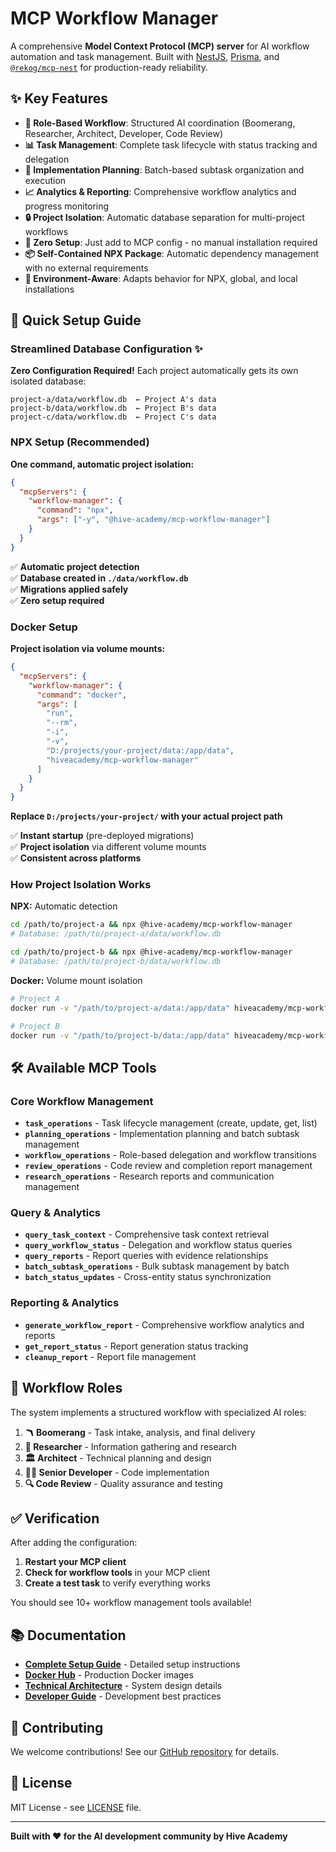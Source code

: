 # MCP Workflow Manager

A comprehensive **Model Context Protocol (MCP) server** for AI workflow automation and task management. Built with [NestJS](https://nestjs.com/), [Prisma](https://www.prisma.io/), and [`@rekog/mcp-nest`](https://www.npmjs.com/package/@rekog/mcp-nest) for production-ready reliability.

## ✨ Key Features

- **🔄 Role-Based Workflow**: Structured AI coordination (Boomerang, Researcher, Architect, Developer, Code Review)
- **📊 Task Management**: Complete task lifecycle with status tracking and delegation
- **🎯 Implementation Planning**: Batch-based subtask organization and execution
- **📈 Analytics & Reporting**: Comprehensive workflow analytics and progress monitoring
- **🔒 Project Isolation**: Automatic database separation for multi-project workflows
- **🚀 Zero Setup**: Just add to MCP config - no manual installation required
- **📦 Self-Contained NPX Package**: Automatic dependency management with no external requirements
- **🔧 Environment-Aware**: Adapts behavior for NPX, global, and local installations

## 🚀 Quick Setup Guide

### **Streamlined Database Configuration** ✨

**Zero Configuration Required!** Each project automatically gets its own isolated database:

```
project-a/data/workflow.db  ← Project A's data
project-b/data/workflow.db  ← Project B's data
project-c/data/workflow.db  ← Project C's data
```

### **NPX Setup (Recommended)**

**One command, automatic project isolation:**

```json
{
  "mcpServers": {
    "workflow-manager": {
      "command": "npx",
      "args": ["-y", "@hive-academy/mcp-workflow-manager"]
    }
  }
}
```

✅ **Automatic project detection**  
✅ **Database created in `./data/workflow.db`**  
✅ **Migrations applied safely**  
✅ **Zero setup required**

### **Docker Setup**

**Project isolation via volume mounts:**

```json
{
  "mcpServers": {
    "workflow-manager": {
      "command": "docker",
      "args": [
        "run",
        "--rm",
        "-i",
        "-v",
        "D:/projects/your-project/data:/app/data",
        "hiveacademy/mcp-workflow-manager"
      ]
    }
  }
}
```

**Replace `D:/projects/your-project/` with your actual project path**

✅ **Instant startup** (pre-deployed migrations)  
✅ **Project isolation** via different volume mounts  
✅ **Consistent across platforms**

### **How Project Isolation Works**

**NPX:** Automatic detection

```bash
cd /path/to/project-a && npx @hive-academy/mcp-workflow-manager
# Database: /path/to/project-a/data/workflow.db

cd /path/to/project-b && npx @hive-academy/mcp-workflow-manager
# Database: /path/to/project-b/data/workflow.db
```

**Docker:** Volume mount isolation

```bash
# Project A
docker run -v "/path/to/project-a/data:/app/data" hiveacademy/mcp-workflow-manager

# Project B
docker run -v "/path/to/project-b/data:/app/data" hiveacademy/mcp-workflow-manager
```

## 🛠️ Available MCP Tools

### Core Workflow Management

- **`task_operations`** - Task lifecycle management (create, update, get, list)
- **`planning_operations`** - Implementation planning and batch subtask management
- **`workflow_operations`** - Role-based delegation and workflow transitions
- **`review_operations`** - Code review and completion report management
- **`research_operations`** - Research reports and communication management

### Query & Analytics

- **`query_task_context`** - Comprehensive task context retrieval
- **`query_workflow_status`** - Delegation and workflow status queries
- **`query_reports`** - Report queries with evidence relationships
- **`batch_subtask_operations`** - Bulk subtask management by batch
- **`batch_status_updates`** - Cross-entity status synchronization

### Reporting & Analytics

- **`generate_workflow_report`** - Comprehensive workflow analytics and reports
- **`get_report_status`** - Report generation status tracking
- **`cleanup_report`** - Report file management

## 🔄 Workflow Roles

The system implements a structured workflow with specialized AI roles:

1. **🪃 Boomerang** - Task intake, analysis, and final delivery
2. **🔬 Researcher** - Information gathering and research
3. **🏛️ Architect** - Technical planning and design
4. **👨‍💻 Senior Developer** - Code implementation
5. **🔍 Code Review** - Quality assurance and testing

## ✅ Verification

After adding the configuration:

1. **Restart your MCP client**
2. **Check for workflow tools** in your MCP client
3. **Create a test task** to verify everything works

You should see 10+ workflow management tools available!

## 📚 Documentation

- **[Complete Setup Guide](docs/DEPLOYMENT_GUIDE.md)** - Detailed setup instructions
- **[Docker Hub](https://hub.docker.com/r/hiveacademy/mcp-workflow-manager)** - Production Docker images
- **[Technical Architecture](memory-bank/TechnicalArchitecture.md)** - System design details
- **[Developer Guide](memory-bank/DeveloperGuide.md)** - Development best practices

## 🤝 Contributing

We welcome contributions! See our [GitHub repository](https://github.com/Hive-Academy/Workflow_Manager_MCP) for details.

## 📄 License

MIT License - see [LICENSE](https://github.com/Hive-Academy/Workflow_Manager_MCP/blob/main/LICENSE) file.

---

**Built with ❤️ for the AI development community by Hive Academy**
